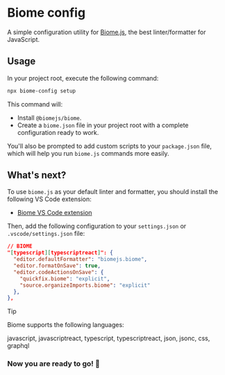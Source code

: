 # Biome config

A simple configuration utility for [Biome.js](https://biomejs.dev/), the best linter/formatter for JavaScript.

## Usage

In your project root, execute the following command:

```bash
npx biome-config setup
```

This command will:

- Install `@biomejs/biome`.
- Create a `biome.json` file in your project root with a complete configuration ready to work.

You'll also be prompted to add custom scripts to your `package.json` file, which will help you run `biome.js` commands more easily.

## What's next?

To use `biome.js` as your default linter and formatter, you should install the following VS Code extension:

- [Biome VS Code extension](https://marketplace.visualstudio.com/items?itemName=biomejs.biome)

Then, add the following configuration to your `settings.json` or `.vscode/settings.json` file:

```json
// BIOME
"[typescript][typescriptreact]": {
  "editor.defaultFormatter": "biomejs.biome",
  "editor.formatOnSave": true,
  "editor.codeActionsOnSave": {
    "quickfix.biome": "explicit",
    "source.organizeImports.biome": "explicit"
  },
},
```

> [!TIP]
> Biome supports the following languages:
>
> javascript, javascriptreact, typescript, typescriptreact, json, jsonc, css, graphql

### Now you are ready to go! 🚀
